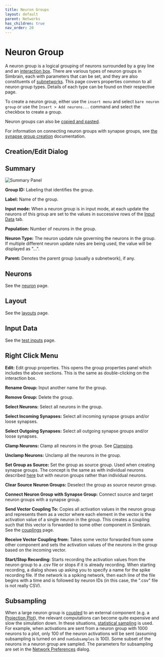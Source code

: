 ```yaml
---
title: Neuron Groups
layout: default
parent: Networks
has_children: true
nav_order: 20
---
```


# Neuron Group

A neuron group is a logical grouping of neurons surrounded by a gray line and an [interaction box](../groups.html#interactionBox). There are various types of neuron groups in Simbrain, each with parameters that can be set, and they are also constituents of [subnetworks](../subnetwork.html). This page covers properties common to all neuron group types. Details of each type can be found on their respective page.

To create a neuron group, either use the `insert menu` and select `bare neuron group` or use the `Insert > Add neurons...` command and select the checkbox to create a group.

Neuron groups can also be [copied and pasted](../buildingnets.html#copyPaste).

For information on connecting neuron groups with synapse groups, see [the synapse group creation](SynapseGroup.html#synapseGroupCreation) documentation.

## Creation/Edit Dialog

## Summary

![Summary Panel](../../../Images/NeuronGroupSummary.png)

**Group ID:** Labeling that identifies the group.

**Label:** Name of the group.

**Input mode:** When a neuron group is in input mode, at each update the neurons of this group are set to the values in successive rows of the [Input Data](#inputData) tab.

**Population:** Number of neurons in the group.

**Neuron Type:** The neuron update rule governing the neurons in the group. If multiple different neuron update rules are being used, the value will be displayed as "...".

**Parent:** Denotes the parent group (usually a subnetwork), if any.

## Neurons

See the [neuron](../neuron.html) page.

## Layout

See the [layouts](../layouts.html) page.

## Input Data

See the [test inputs](../training/testInputs.html) page.

## Right Click Menu

**Edit:** Edit group properties. This opens the group properties panel which includes the above sections. This is the same as double-clicking on the interaction box.

**Rename Group:** Input another name for the group.

**Remove Group:** Delete the group.

**Select Neurons:** Select all neurons in the group.

**Select Incoming Synapses:** Select all incoming synapse groups and/or loose synapses.

**Select Outgoing Synapses:** Select all outgoing synapse groups and/or loose synapses.

**Clamp Neurons:** Clamp all neurons in the group. See [Clamping](../neuron.html#clamping).

**Unclamp Neurons:** Unclamp all the neurons in the group.

**Set Group as Source:** Set the group as source group. Used when creating synapse groups. The concept is the same as with individual neurons described [here](../connections.html#sourceTarget) but with neuron groups rather than individual neurons.

**Clear Source Neuron Groups:** Deselect the group as source neuron group.

**Connect Neuron Group with Synapse Group:** Connect source and target neuron groups with a synapse group.

**Send Vector Coupling To:** Copies all activation values in the neuron group and represents them as a vector where each element in the vector is the activation value of a single neuron in the group. This creates a coupling such that this vector is forwarded to some other component in Simbrain. See the [couplings](../../workspace/Couplings.html) page.

**Receive Vector Coupling from:** Takes some vector forwarded from some other component and sets the activation values of the neurons in the group based on the incoming vector.

**Start/Stop Recording:** Starts recording the activation values from the neuron group to a .csv file or stops if it is already recording. When starting recording, a dialog shows up asking you to specify a name for the spike recording file. If the network is a spiking network, then each line of the file begins with a time and is followed by neuron IDs (in this case, the ".csv" file is not really CSV).

## Subsampling

When a large neuron group is [coupled](../../Workspace/Couplings.html) to an external component (e.g. a [Projection Plot](../../../Pages/Plot/projection.html)), the relevant computations can become quite expensive and slow the simulation down. In these situations, [statistical sampling](https://en.wikipedia.org/wiki/Sampling_(statistics)) is used. For example, when activations are sent from a neuron group with 1000 neurons to a plot, only 100 of the neuron activations will be sent (assuming subsampling is turned on and `numSubsamples` is 100). Some subset of the neurons in a neuron group are sampled. The parameters for subsampling are set in the [Network Preferences](../network_prefs.html) dialog.
